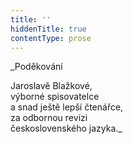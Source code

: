 ```yaml
---
title: ''
hiddenTitle: true
contentType: prose
---
```


_Poděkování  
  
Jaroslavě Blažkové,  
výborné spisovatelce  
a snad ještě lepší čtenářce,  
za odbornou revizi  
československého jazyka._
